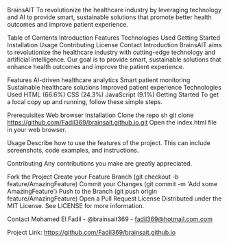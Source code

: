BrainsAIT
To revolutionize the healthcare industry by leveraging technology and AI to provide smart, sustainable solutions that promote better health outcomes and improve patient experience.

Table of Contents
Introduction
Features
Technologies Used
Getting Started
Installation
Usage
Contributing
License
Contact
Introduction
BrainsAIT aims to revolutionize the healthcare industry with cutting-edge technology and artificial intelligence. Our goal is to provide smart, sustainable solutions that enhance health outcomes and improve the patient experience.

Features
AI-driven healthcare analytics
Smart patient monitoring
Sustainable healthcare solutions
Improved patient experience
Technologies Used
HTML (66.6%)
CSS (24.3%)
JavaScript (9.1%)
Getting Started
To get a local copy up and running, follow these simple steps.

Prerequisites
Web browser
Installation
Clone the repo
sh
git clone https://github.com/Fadil369/brainsait.github.io.git
Open the index.html file in your web browser.

Usage
Describe how to use the features of the project. This can include screenshots, code examples, and instructions.

Contributing
Any contributions you make are greatly appreciated.

Fork the Project
Create your Feature Branch (git checkout -b feature/AmazingFeature)
Commit your Changes (git commit -m 'Add some AmazingFeature')
Push to the Branch (git push origin feature/AmazingFeature)
Open a Pull Request
License
Distributed under the MIT License. See LICENSE for more information.

Contact
Mohamed El Fadil - @brainsait369 - fadil369@hotmail.com.com

Project Link: https://github.com/Fadil369/brainsait.github.io

